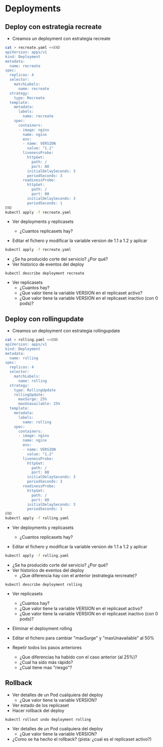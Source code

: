 # Deployments

## Deploy con estrategia recreate

  * Creamos un deployment con estrategia recreate

```bash
cat > recreate.yaml <<END
apiVersion: apps/v1
kind: Deployment
metadata:
  name: recreate
spec:
  replicas: 4
  selector:
    matchLabels:
      name: recreate
  strategy:
    type: Recreate
  template:
    metadata:
      labels:
        name: recreate
    spec:
      containers:
      - image: nginx
        name: nginx
        env:
        - name: VERSION
          value: "1.1"
        livenessProbe:
          httpGet:
            path: /
            port: 80
          initialDelaySeconds: 3
          periodSeconds: 3
        readinessProbe:
          httpGet:
            path: /
            port: 80
          initialDelaySeconds: 3
          periodSeconds: 1
END
kubectl apply -f recreate.yaml
```

  * Ver deployments y replicasets
    * ¿Cuantos replicasets hay?

  * Editar el fichero y modificar la variable version de 1.1 a 1.2 y aplicar

```bash
kubectl apply -f recreate.yaml
```

  * ¿Se ha producido corte del servicio? ¿Por qué?
  * Ver historico de eventos del deploy

```
kubectl describe deployment recreate
```

  * Ver replicasets
    * ¿Cuantos hay?
    * ¿Que valor tiene la variable VERSION en el replicaset activo?
    * ¿Que valor tiene la variable VERSION en el replicaset inactivo (con 0 pods)?

## Deploy con rollingupdate

  * Creamos un deployment con estrategia rollingupdate

```bash
cat > rolling.yaml <<END
apiVersion: apps/v1
kind: Deployment
metadata:
  name: rolling
spec:
  replicas: 4
  selector:
    matchLabels:
      name: rolling
  strategy:
    type: RollingUpdate
    rollingUpdate:
      maxSurge: 25%
      maxUnavailable: 25%
  template:
    metadata:
      labels:
        name: rolling
    spec:
      containers:
      - image: nginx
        name: nginx
        env:
        - name: VERSION
          value: "1.2"
        livenessProbe:
          httpGet:
            path: /
            port: 80
          initialDelaySeconds: 3
          periodSeconds: 3
        readinessProbe:
          httpGet:
            path: /
            port: 80
          initialDelaySeconds: 3
          periodSeconds: 1
END
kubectl apply -f rolling.yaml
```

  * Ver deployments y replicasets
    * ¿Cuantos replicasets hay?

  * Editar el fichero y modificar la variable version de 1.1 a 1.2 y aplicar

```bash
kubectl apply -f rolling.yaml
```

  * ¿Se ha producido corte del servicio? ¿Por qué?
  * Ver historico de eventos del deploy
    * ¿Que diferencia hay con el anterior (estrategia rercreate)?

```
kubectl describe deployment rolling
```

  * Ver replicasets
    * ¿Cuantos hay?
    * ¿Que valor tiene la variable VERSION en el replicaset activo?
    * ¿Que valor tiene la variable VERSION en el replicaset inactivo (con 0 pods)?

  * Eliminar el deployment rolling
  * Editar el fichero para cambiar "maxSurge" y "maxUnavailable" al 50%
  * Repetir todos los pasos anteriores
    * ¿Que diferencias ha habido con el caso anterior (al 25%)?
    * ¿Cual ha sido más rápido?
    * ¿Cual tiene mas "riesgo"?

## Rollback

  * Ver detalles de un Pod cualquiera del deploy
    * ¿Que valor tiene la variable VERSION?
  * Ver estado de los replicaset
  * Hacer rollback del deploy

```
kubectl rollout undo deployment rolling
```

  * Ver detalles de un Pod cualquiera del deploy
    * ¿Que valor tiene la variable VERSION?
  * ¿Como se ha hecho el rollback? (pista: ¿cual es el replicaset activo?)

